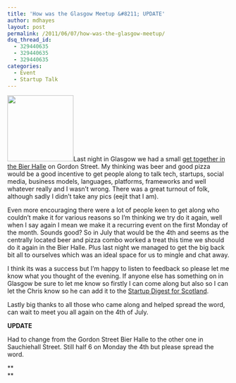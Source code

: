```yaml
---
title: 'How was the Glasgow Meetup &#8211; UPDATE'
author: mdhayes
layout: post
permalink: /2011/06/07/how-was-the-glasgow-meetup/
dsq_thread_id:
  - 329440635
  - 329440635
  - 329440635
categories:
  - Event
  - Startup Talk
---
```

[<img class="alignright size-thumbnail wp-image-110" title="loadme(-home" src="http://rookieoven.com/wp-content/uploads/2011/06/loadme-home-150x150.gif" alt="" width="150" height="150" />][1]Last night in Glasgow we had a small [get together in the Bier Halle][2] on Gordon Street. My thinking was beer and good pizza would be a good incentive to get people along to talk tech, startups, social media, business models, languages, platforms, frameworks and well whatever really and I wasn&#8217;t wrong. There was a great turnout of folk, although sadly I didn&#8217;t take any pics (eejit that I am).

Even more encouraging there were a lot of people keen to get along who couldn&#8217;t make it for various reasons so I&#8217;m thinking we try do it again, well when I say again I mean we make it a recurring event on the first Monday of the month. Sounds good? So in July that would be the 4th and seems as the centrally located beer and pizza combo worked a treat this time we should do it again in the Bier Halle. Plus last night we managed to get the big back bit all to ourselves which was an ideal space for us to mingle and chat away.

I think its was a success but I&#8217;m happy to listen to feedback so please let me know what you thought of the evening. If anyone else has something on in Glasgow be sure to let me know so firstly I can come along but also so I can let the Chris know so he can add it to the [Startup Digest for Scotland][3].

Lastly big thanks to all those who came along and helped spread the word, can wait to meet you all again on the 4th of July.

**UPDATE**

Had to change from the Gordon Street Bier Halle to the other one in Sauchiehall Street. Still half 6 on Monday the 4th but please spread the word.

**  
**

 [1]: http://rookieoven.com/wp-content/uploads/2011/06/loadme-home.gif
 [2]: http://rookieoven.com/2011/05/31/doing-my-bit/ "Doing my bit"
 [3]: http://startupdigest.com/2011/06/07/scotland-startup-events-3/ "Startup Digest Scotland"